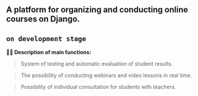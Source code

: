 ## A platform for organizing and conducting online courses on Django.
`on development stage`
---

**👨‍💻 Description of main functions:**
> System of testing and automatic evaluation of student results.

> The possibility of conducting webinars and video lessons in real time.

> Possibility of individual consultation for students with teachers.
